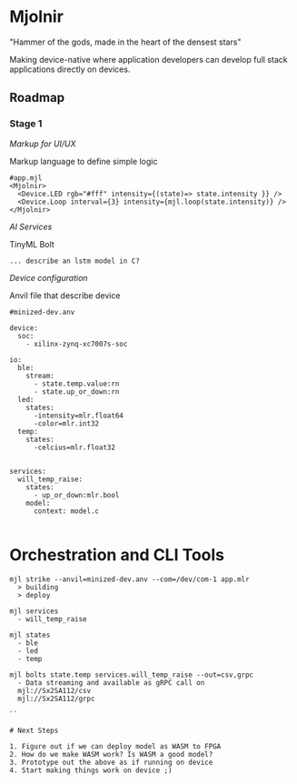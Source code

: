 # Mjolnir
"Hammer of the gods, made in the heart of the densest stars"

Making device-native where application developers can develop full stack applications directly on devices. 

## Roadmap

### Stage 1

*Markup for UI/UX* 

Markup language to define simple logic 
```
#app.mjl
<Mjolnir>
  <Device.LED rgb="#fff" intensity={(state)=> state.intensity }} /> 
  <Device.Loop interval={3} intensity={mjl.loop(state.intensity)} /> 
</Mjolnir>
```

*AI Services* 

TinyML Bolt

```
... describe an lstm model in C? 

```

*Device configuration*

Anvil file that describe device 
```
#minized-dev.anv 

device:
  soc:
    - xilinx-zynq-xc7007s-soc
    
io:
  ble:
    stream:
      - state.temp.value:rn
      - state.up_or_down:rn
  led:
    states:
      -intensity=mlr.float64
      -color=mlr.int32
  temp:    
    states:
      -celcius=mlr.float32
      
  
services:
  will_temp_raise:
    states:
      - up_or_down:mlr.bool
    model:
      context: model.c 
     

```

# Orchestration and CLI Tools

```
mjl strike --anvil=minized-dev.anv --com=/dev/com-1 app.mlr
  > building 
  > deploy
  
mjl services
  - will_temp_raise
  
mjl states
  - ble
  - led
  - temp
  
mjl bolts state.temp services.will_temp_raise --out=csv,grpc
  - Data streaming and available as gRPC call on 
  mjl://Sx2SA112/csv
  mjl://Sx2SA112/grpc
    
``

# Next Steps

1. Figure out if we can deploy model as WASM to FPGA
2. How do we make WASM work? Is WASM a good model?
3. Prototype out the above as if running on device
4. Start making things work on device ;) 







